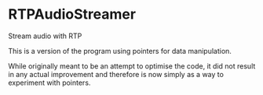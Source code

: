 # RTPAudioStreamer
Stream audio with RTP

This is a version of the program using pointers for data manipulation.

While originally meant to be an attempt to optimise the code, it did not result in any actual improvement and therefore is now simply as a way to experiment with pointers.
